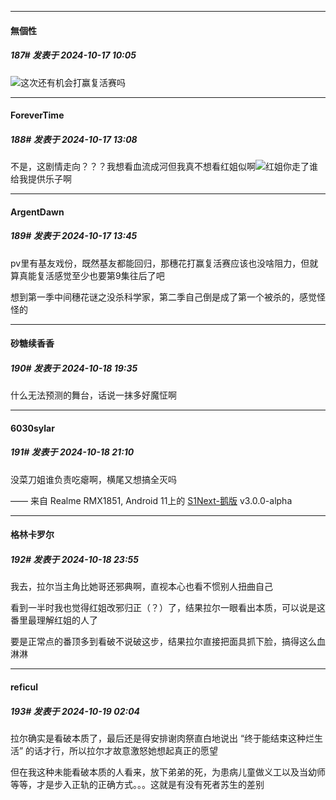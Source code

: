 ﻿
*****

####  無個性  
##### 187#       发表于 2024-10-17 10:05

<img src="https://static.saraba1st.com/image/smiley/face2017/067.png" referrerpolicy="no-referrer">这次还有机会打赢复活赛吗


*****

####  ForeverTime  
##### 188#       发表于 2024-10-17 13:08

不是，这剧情走向？？？我想看血流成河但我真不想看红姐似啊<img src="https://static.saraba1st.com/image/smiley/face2017/139.png" referrerpolicy="no-referrer">红姐你走了谁给我提供乐子啊


*****

####  ArgentDawn  
##### 189#       发表于 2024-10-17 13:45

pv里有基友戏份，既然基友都能回归，那穗花打赢复活赛应该也没啥阻力，但就算真能复活感觉至少也要第9集往后了吧

想到第一季中间穗花谜之没杀科学家，第二季自己倒是成了第一个被杀的，感觉怪怪的


*****

####  砂糖续香香  
##### 190#       发表于 2024-10-18 19:35

什么无法预测的舞台，话说一抹多好魔怔啊


*****

####  6030sylar  
##### 191#       发表于 2024-10-18 21:10

没菜刀姐谁负责吃瘪啊，横尾又想搞全灭吗

—— 来自 Realme RMX1851, Android 11上的 [S1Next-鹅版](https://github.com/ykrank/S1-Next/releases) v3.0.0-alpha


*****

####  格林卡罗尔  
##### 192#       发表于 2024-10-18 23:55

我去，拉尔当主角比她哥还邪典啊，直视本心也看不惯别人扭曲自己

看到一半时我也觉得红姐改邪归正（？）了，结果拉尔一眼看出本质，可以说是这番里最理解红姐的人了

要是正常点的番顶多到看破不说破这步，结果拉尔直接把面具抓下脸，搞得这么血淋淋


*****

####  reficul  
##### 193#       发表于 2024-10-19 02:04

拉尔确实是看破本质了，最后还是得安排谢肉祭直白地说出 “终于能结束这种烂生活” 的话才行，所以拉尔才故意激怒她想起真正的愿望

但在我这种未能看破本质的人看来，放下弟弟的死，为患病儿童做义工以及当幼师等等，才是步入正轨的正确方式。。。这就是有没有死者苏生的差别

